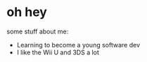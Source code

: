 # oh hey

some stuff about me:
 - Learning to become a young software dev
 - I like the Wii U and 3DS a lot
